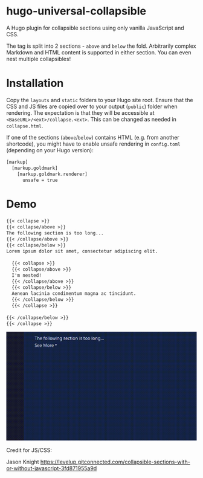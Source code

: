 # hugo-universal-collapsible
A Hugo plugin for collapsible sections using only vanilla JavaScript and CSS.

The tag is split into 2 sections - `above` and `below` the fold.
Arbitrarily complex Markdown and HTML content is supported in either section. You can even nest multiple collapsibles!

# Installation
Copy the `layouts` and `static` folders to your Hugo site root. Ensure that the CSS and JS files are copied over to your output (`public`) folder when rendering. The expectation is that they will be accessible at `<BaseURL>/<ext>/collapse.<ext>`. This can be changed as needed in `collapse.html`.

If one of the sections (`above`/`below`) contains HTML (e.g. from another shortcode), you might have to enable unsafe rendering in `config.toml` (depending on your Hugo version):

```
[markup]
  [markup.goldmark]
    [markup.goldmark.renderer]
      unsafe = true
```

# Demo

```
{{< collapse >}}
{{< collapse/above >}}
The following section is too long...
{{< /collapse/above >}}
{{< collapse/below >}}
Lorem ipsum dolor sit amet, consectetur adipiscing elit.

  {{< collapse >}}
  {{< collapse/above >}}
  I'm nested!
  {{< /collapse/above >}}
  {{< collapse/below >}}
  Aenean lacinia condimentum magna ac tincidunt.
  {{< /collapse/below >}}
  {{< /collapse >}}

{{< /collapse/below >}}
{{< /collapse >}}
```

![demo](demo/demo.gif)

Credit for JS/CSS:

Jason Knight
https://levelup.gitconnected.com/collapsible-sections-with-or-without-javascript-3fd871955a9d
